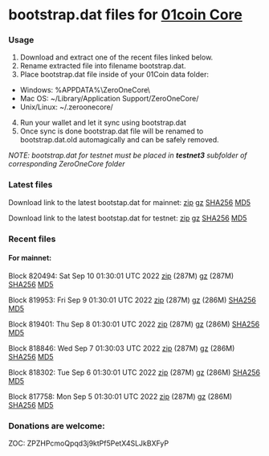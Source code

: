 # bootstrap.dat files for [01coin Core](https://01coin.io)

### Usage

1. Download and extract one of the recent files linked below.
2. Rename extracted file into filename bootstrap.dat.
3. Place bootstrap.dat file inside of your 01Coin data folder:
 - Windows: %APPDATA%\ZeroOneCore\
 - Mac OS: ~/Library/Application Support/ZeroOneCore/
 - Unix/Linux: ~/.zeroonecore/
4. Run your wallet and let it sync using bootstrap.dat
5. Once sync is done bootstrap.dat file will be renamed to bootstrap.dat.old automagically and can be safely removed.

_NOTE: bootstrap.dat for testnet must be placed in **testnet3** subfolder of corresponding ZeroOneCore folder_

### Latest files
Download link to the latest bootstap.dat for mainnet: [zip](https://files.01coin.io/mainnet/bootstrap.dat.zip) [gz](https://files.01coin.io/mainnet/bootstrap.dat.tar.gz) [SHA256](https://files.01coin.io/mainnet/sha256.txt) [MD5](https://files.01coin.io/mainnet/md5.txt)

Download link to the latest bootstap.dat for testnet: [zip](https://files.01coin.io/testnet/bootstrap.dat.zip) [gz](https://files.01coin.io/testnet/bootstrap.dat.tar.gz) [SHA256](https://files.01coin.io/testnet/sha256.txt) [MD5](https://files.01coin.io/testnet/md5.txt)

### Recent files

#### For mainnet:

Block 820494: Sat Sep 10 01:30:01 UTC 2022 [zip](https://files.01coin.io/mainnet/2022-09-10/bootstrap.dat.zip) (287M) [gz](https://files.01coin.io/mainnet/2022-09-10/bootstrap.dat.tar.gz) (287M) [SHA256](https://files.01coin.io/mainnet/2022-09-10/sha256.txt) [MD5](https://files.01coin.io/mainnet/2022-09-10/md5.txt)

Block 819953: Fri Sep  9 01:30:01 UTC 2022 [zip](https://files.01coin.io/mainnet/2022-09-09/bootstrap.dat.zip) (287M) [gz](https://files.01coin.io/mainnet/2022-09-09/bootstrap.dat.tar.gz) (286M) [SHA256](https://files.01coin.io/mainnet/2022-09-09/sha256.txt) [MD5](https://files.01coin.io/mainnet/2022-09-09/md5.txt)

Block 819401: Thu Sep  8 01:30:01 UTC 2022 [zip](https://files.01coin.io/mainnet/2022-09-08/bootstrap.dat.zip) (287M) [gz](https://files.01coin.io/mainnet/2022-09-08/bootstrap.dat.tar.gz) (286M) [SHA256](https://files.01coin.io/mainnet/2022-09-08/sha256.txt) [MD5](https://files.01coin.io/mainnet/2022-09-08/md5.txt)

Block 818846: Wed Sep  7 01:30:03 UTC 2022 [zip](https://files.01coin.io/mainnet/2022-09-07/bootstrap.dat.zip) (287M) [gz](https://files.01coin.io/mainnet/2022-09-07/bootstrap.dat.tar.gz) (286M) [SHA256](https://files.01coin.io/mainnet/2022-09-07/sha256.txt) [MD5](https://files.01coin.io/mainnet/2022-09-07/md5.txt)

Block 818302: Tue Sep  6 01:30:01 UTC 2022 [zip](https://files.01coin.io/mainnet/2022-09-06/bootstrap.dat.zip) (287M) [gz](https://files.01coin.io/mainnet/2022-09-06/bootstrap.dat.tar.gz) (286M) [SHA256](https://files.01coin.io/mainnet/2022-09-06/sha256.txt) [MD5](https://files.01coin.io/mainnet/2022-09-06/md5.txt)

Block 817758: Mon Sep  5 01:30:01 UTC 2022 [zip](https://files.01coin.io/mainnet/2022-09-05/bootstrap.dat.zip) (287M) [gz](https://files.01coin.io/mainnet/2022-09-05/bootstrap.dat.tar.gz) (286M) [SHA256](https://files.01coin.io/mainnet/2022-09-05/sha256.txt) [MD5](https://files.01coin.io/mainnet/2022-09-05/md5.txt)


### Donations are welcome:

ZOC: ZPZHPcmoQpqd3j9ktPf5PetX4SLJkBXFyP
